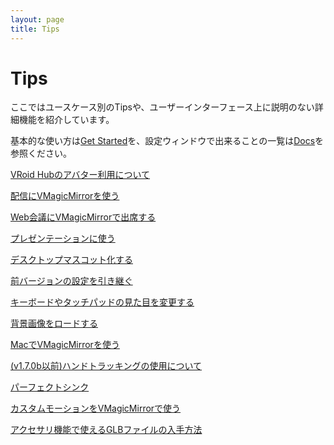 ```yaml
---
layout: page
title: Tips
---
```


# Tips

ここではユースケース別のTipsや、ユーザーインターフェース上に説明のない詳細機能を紹介しています。

基本的な使い方は[Get Started](../get_started)を、設定ウィンドウで出来ることの一覧は[Docs](../docs)を参照ください。

[VRoid Hubのアバター利用について](./use_vroid_hub)

[配信にVMagicMirrorを使う](./streaming)

[Web会議にVMagicMirrorで出席する](./virtual_camera)

[プレゼンテーションに使う](./presentation)

[デスクトップマスコット化する](./desktop_mascot)

[前バージョンの設定を引き継ぐ](./load_prev_setting)

[キーボードやタッチパッドの見た目を変更する](./change_textures)

[背景画像をロードする](./load_background_image)

[MacでVMagicMirrorを使う](./use_on_mac)

[(v1.7.0b以前)ハンドトラッキングの使用について](./using_hand_tracking)

[パーフェクトシンク](./perfect_sync)

[カスタムモーションをVMagicMirrorで使う](./use_custom_motion)

[アクセサリ機能で使えるGLBファイルの入手方法](./get_glb_data)
